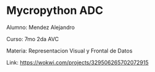 # Mycropython ADC

Alumno: Mendez Alejandro

Curso: 7mo 2da AVC

Materia: Representacion Visual y Frontal de Datos

Link: <https://wokwi.com/projects/329506265702072915>
